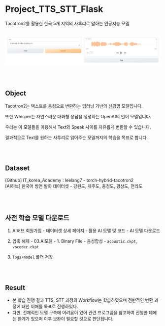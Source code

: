 # Project_TTS_STT_Flask
Tacotron2를 활용한 한국 5개 지역의 사투리로 말하는 인공지능 모델

<br />

<img src="image/flask_TTS_result.png">

<br />

<br /><br /> 
## Object

Tacotron2는 텍스트를 음성으로 변환하는 딥러닝 기반의 신경망 모델입니다.

또한 Whisper는 자연스러운 대화형 응답을 생성하는 OpenAI의 언어 모델입니다.

우리는 이 모델들을 이용해서 Text와 Speak 사이를 자유롭게 변환할 수 있습니다.

결과적으로 Text를 원하는 사투리로 읽어주는 모델까지의 학습을 목표로 합니다.

<br /><br /> 
## Dataset

[Github] IT_korea_Academy : leelang7 - torch-hybrid-tacotron2  
[AI허브] 한국어 방언 발화 데이터셋 - 강원도, 제주도, 충청도, 경상도, 전라도

<br /><br /> 
## 사전 학습 모델 다운로드

1. AI허브 회원가입 - 데이터셋 상세 페이지 - 활용 AI 모델 및 코드 - AI 모델 다운로드

2. 압축 해제 - 03.AI모델 - 1. Binary File - 음성합성 - `acoustic.ckpt`, `vocoder.ckpt`

3. `logs/model` 폴더 저장

<br /><br /> 
## Result

- 본 학습 진행 결과 TTS, STT 과정의 Workflow는 학습하였으며 전반적인 변환 과정에 대한 이해를 목표로 진행하였다.
- 다만, 전체적인 모델 구축에 어려움이 있어 관련 프로그램을 참고하여 진행한 데에는 한계가 있으며 이후 보완이 필요할 것으로 판단됩니다. 
